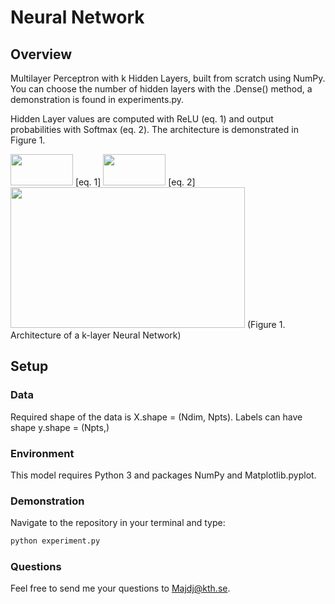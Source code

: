 # Neural Network

## Overview

Multilayer Perceptron with k Hidden Layers, built from scratch using NumPy. You can choose the number of hidden layers with the .Dense() method, a demonstration is found in experiments.py. 

Hidden Layer values are computed with ReLU (eq. 1) and output probabilities with Softmax (eq. 2). The architecture is demonstrated in Figure 1. 

<img src="https://i.ibb.co/GWTZhdS/relu.png" width="100" height="50">
[eq. 1]

<img src="https://i.ibb.co/DgDPnQQ/Ska-rmavbild-2021-04-12-kl-21-23-35.png" width="100" height="50">
[eq. 2]

<img src="https://i.ibb.co/D4cX5Xm/layers.png" width="375" height="225">
(Figure 1. Architecture of a k-layer Neural Network)

## Setup 

### Data
Required shape of the data is X.shape = (Ndim, Npts). Labels can have shape y.shape = (Npts,)

### Environment
This model requires Python 3 and packages NumPy and Matplotlib.pyplot. 

### Demonstration 
Navigate to the repository in your terminal and type:

```bash
python experiment.py
```

### Questions
Feel free to send me your questions to Majdj@kth.se.
